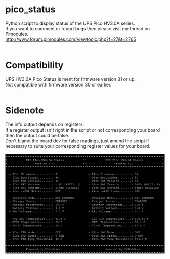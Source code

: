 # pico_status
Python script to display status of the UPS PIco HV3.0A series.<br />
If you want to comment or report bugs then please visit my thread on Pimodules.<br />
http://www.forum.pimodules.com/viewtopic.php?f=27&t=2765 <br />
<br />
# Compatibility
UPS HV3.0A PIco Status is ment for firmware version 31 or up.<br />
Not compatible with firmware version 30 or earlier.<br />
<br />
# Sidenote
The info output depends on registers.<br />
If a register output isn't right in the script or not corresponding your board then the output could be false.<br />
Don't blame the board dev for false readings, just amend the script if necessary to suite your corresponding register values for your board. <br />
<br />
![alt text](pico_status.png "pico_status.py")

